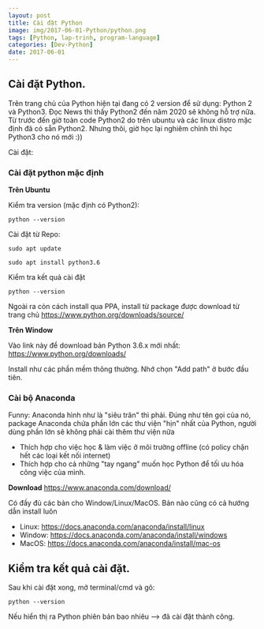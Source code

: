 ```yaml
---
layout: post
title: Cài đặt Python
image: img/2017-06-01-Python/python.png
tags: [Python, lap-trinh, program-language]
categories: [Dev-Python]
date: 2017-06-01
---
```


## Cài đặt Python.

Trên trang chủ của Python hiện tại đang có 2 version để sử dụng: Python 2 và Python3. Đọc News thì thấy Python2 đến năm 2020 sẽ không hỗ trợ nữa. Từ trước đến giờ toàn code Python2 do trên ubuntu và các linux distro mặc định đã có sẵn Python2. Nhưng thôi, giờ học lại nghiêm chỉnh thì học Python3 cho nó mới :))

Cài đặt:

### Cài đặt python mặc định

**Trên Ubuntu**

Kiểm tra version (mặc định có Python2): 
```
python --version
```

Cài đặt từ Repo:
```
sudo apt update

sudo apt install python3.6
```

Kiểm tra kết quả cài đặt
```
python --version
```

Ngoài ra còn cách install qua PPA, install từ package được download từ trang chủ
https://www.python.org/downloads/source/

**Trên Window**

Vào link này để download bản Python 3.6.x mới nhất:
https://www.python.org/downloads/

Install như các phần mềm thông thường. Nhớ chọn "Add path" ở bước đầu tiên.


### Cài bộ Anaconda
Funny: Anaconda hình như là "siêu trăn" thì phải.
Đúng như tên gọi của nó, package Anaconda chứa phần lớn các thư viện "hịn" nhất của Python, người dùng phần lớn sẽ không phải cài thêm thư viện nữa
- Thích hợp cho việc học & làm việc ở môi trường offline (có policy chặn hết các loại kết nối internet)
- Thích hợp cho cả những "tay ngang" muốn học Python để tối ưu hóa công việc của mình.

**Download**
https://www.anaconda.com/download/

Có đầy đủ các bản cho Window/Linux/MacOS. 
Bản nào cũng có cả hướng dẫn install luôn
- Linux: https://docs.anaconda.com/anaconda/install/linux
- Window: https://docs.anaconda.com/anaconda/install/windows
- MacOS: https://docs.anaconda.com/anaconda/install/mac-os

## Kiểm tra kết quả cài đặt.

Sau khi cài đặt xong, mở terminal/cmd và gõ:
```
python --version
```

Nếu hiển thị ra Python phiên bản bao nhiêu --> đã cài đặt thành công.
